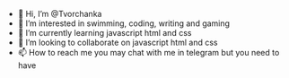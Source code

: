 - 👋 Hi, I’m @Tvorchanka
- 👀 I’m interested in swimming, coding, writing and gaming
- 🌱 I’m currently learning javascript html and css
- 💞️ I’m looking to collaborate on javascript html and css
- 📫 How to reach me you may chat with me in telegram but you need to have

<!---
DragonsDrubt/DragonsDrubt is a ✨ special ✨ repository because its `README.md` (this file) appears on your GitHub profile.
You can click the Preview link to take a look at your changes.
--->
